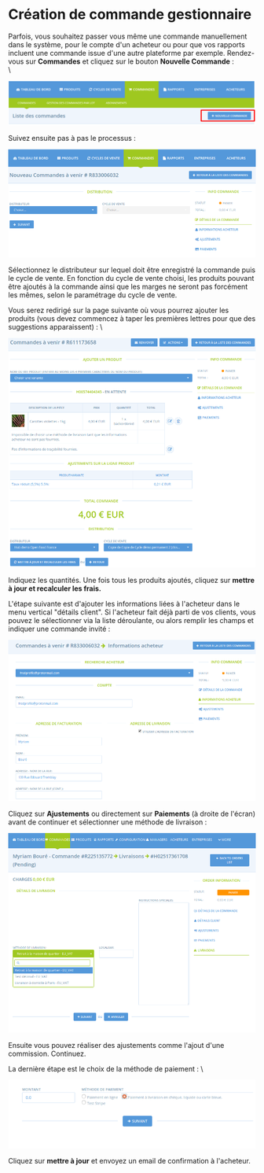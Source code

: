 # Création de commande gestionnaire

Parfois, vous souhaitez passer vous même une commande manuellement dans le système, pour le compte d'un acheteur ou pour que vos rapports incluent une commande issue d'une autre plateforme par exemple. Rendez-vous sur **Commandes** et cliquez sur le bouton **Nouvelle Commande** : \
\


![](<../../.gitbook/assets/image (49).png>)

Suivez ensuite pas à pas le processus :&#x20;

![](<../../.gitbook/assets/image (90).png>)

Sélectionnez le distributeur sur lequel doit être enregistré la commande puis le cycle de vente. En fonction du cycle de vente choisi, les produits pouvant être ajoutés à la commande ainsi que les marges ne seront pas forcément les mêmes, selon le paramétrage du cycle de vente.&#x20;

Vous serez redirigé sur la page suivante où vous pourrez ajouter les produits (vous devez commencez à taper les premières lettres pour que des suggestions apparaissent) : \


![](<../../.gitbook/assets/image (69) (1).png>)

Indiquez les quantités. Une fois tous les produits ajoutés, cliquez sur **mettre à jour et recalculer les frais.**

L'étape suivante est d'ajouter les informations liées à l'acheteur dans le menu vertical "détails client". Si l'acheteur fait déjà parti de vos clients, vous pouvez le sélectionner via la liste déroulante, ou alors remplir les champs et indiquer une commande invité :&#x20;

![](<../../.gitbook/assets/image (38).png>)

Cliquez sur **Ajustements** ou directement sur **Paiements** (à droite de l'écran) avant de continuer et sélectionner une méthode de livraison :&#x20;

![](<../../.gitbook/assets/image (63).png>)

Ensuite vous pouvez réaliser des ajustements comme l'ajout d'une commission. Continuez.

La dernière étape est le choix de la méthode de paiement : \


![](<../../.gitbook/assets/image (50).png>)

Cliquez sur **mettre à jour** et envoyez un email de confirmation à l'acheteur.
